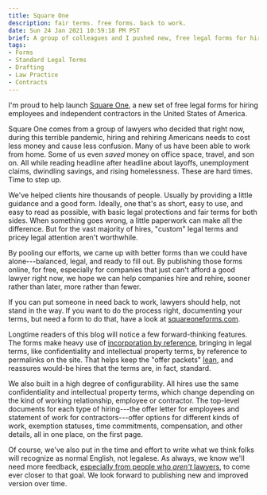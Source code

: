 ```yaml
---
title: Square One
description: fair terms. free forms. back to work.
date: Sun 24 Jan 2021 10:59:18 PM PST
brief: A group of colleagues and I pushed new, free legal forms for hiring employees and independent contractors in the Unite States.
tags:
- Forms
- Standard Legal Terms
- Drafting
- Law Practice
- Contracts
---
```


I'm proud to help launch [Square One](https://squareoneforms.com), a new set of free legal forms for hiring employees and independent contractors in the United States of America.

Square One comes from a group of lawyers who decided that right now, during this terrible pandemic, hiring and rehiring Americans needs to cost less money and cause less confusion.  Many of us have been able to work from home.  Some of us even _saved_ money on office space, travel, and son on.  All while reading headline after headline about layoffs, unemployment claims, dwindling savings, and rising homelessness.  These are hard times.  Time to step up.

We've helped clients hire thousands of people.  Usually by providing a little guidance and a good form.  Ideally, one that's as short, easy to use, and easy to read as possible, with basic legal protections and fair terms for both sides.  When something goes wrong, a little paperwork can make all the difference.  But for the vast majority of hires, "custom" legal terms and pricey legal attention aren't worthwhile.

By pooling our efforts, we came up with better forms than we could have alone---balanced, legal, and ready to fill out.  By publishing those forms online, for free, especially for companies that just can't afford a good lawyer right now, we hope we can help companies hire and rehire, sooner rather than later, more rather than fewer.

If you can put someone in need back to work, lawyers should help, not stand in the way.  If you want to do the process right, documenting your terms, but need a form to do that, have a look at [squareoneforms.com](https://squareoneforms.com).

Longtime readers of this blog will notice a few forward-thinking features.  The forms make heavy use of [incorporation by reference](https://writing.kemitchell.com/2016/08/20/Emancipation-by-Reference.html), bringing in legal terms, like confidentiality and intellectual property terms, by reference to permalinks on the site.  That helps keep the "offer packets" [lean](https://writing.kemitchell.com/2020/05/13/Springboard-Agreement.html), and reassures would-be hires that the terms are, in fact, standard.

We also built in a high degree of configurability.  All hires use the same confidentiality and intellectual property terms, which change depending on the kind of working relationship, employee or contractor.  The top-level documents for each type of hiring---the offer letter for employees and statement of work for contractors---offer options for different kinds of work, exemption statuses, time commitments, compensation, and other details, all in one place, on the first page.

Of course, we've also put in the time and effort to write what we think folks will recognize as normal English, not legalese.  As always, we know we'll need more feedback, [especially from people who _aren't_ lawyers](https://flippedform.com), to come ever closer to that goal.  We look forward to publishing new and improved version over time.
